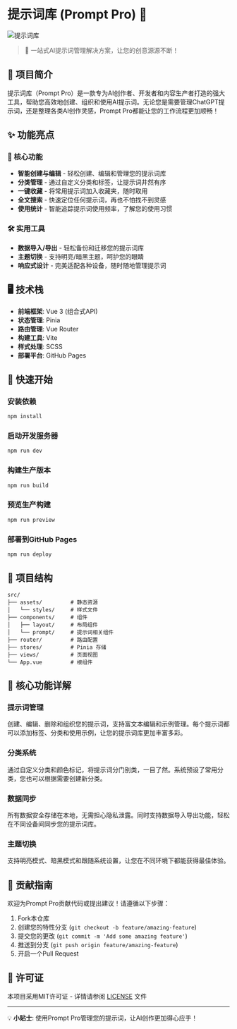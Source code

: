 


          
# 提示词库 (Prompt Pro) 🚀

![提示词库](https://img.shields.io/badge/Prompt%20Pro-1.0.0-blue)

> 🌟 一站式AI提示词管理解决方案，让您的创意源源不断！

## 📖 项目简介

提示词库（Prompt Pro）是一款专为AI创作者、开发者和内容生产者打造的强大工具，帮助您高效地创建、组织和使用AI提示词。无论您是需要管理ChatGPT提示词，还是整理各类AI创作灵感，Prompt Pro都能让您的工作流程更加顺畅！

## ✨ 功能亮点

### 🎯 核心功能
- **智能创建与编辑** - 轻松创建、编辑和管理您的提示词库
- **分类管理** - 通过自定义分类和标签，让提示词井然有序
- **一键收藏** - 将常用提示词加入收藏夹，随时取用
- **全文搜索** - 快速定位任何提示词，再也不怕找不到灵感
- **使用统计** - 智能追踪提示词使用频率，了解您的使用习惯

### 🛠️ 实用工具
- **数据导入/导出** - 轻松备份和迁移您的提示词库
- **主题切换** - 支持明亮/暗黑主题，呵护您的眼睛
- **响应式设计** - 完美适配各种设备，随时随地管理提示词

## 🖥️ 技术栈

- **前端框架**: Vue 3 (组合式API)
- **状态管理**: Pinia
- **路由管理**: Vue Router
- **构建工具**: Vite
- **样式处理**: SCSS
- **部署平台**: GitHub Pages

## 🚀 快速开始

### 安装依赖

```bash
npm install
```

### 启动开发服务器

```bash
npm run dev
```

### 构建生产版本

```bash
npm run build
```

### 预览生产构建

```bash
npm run preview
```

### 部署到GitHub Pages

```bash
npm run deploy
```

## 📂 项目结构

```
src/
├── assets/         # 静态资源
│   └── styles/     # 样式文件
├── components/     # 组件
│   ├── layout/     # 布局组件
│   └── prompt/     # 提示词相关组件
├── router/         # 路由配置
├── stores/         # Pinia 存储
├── views/          # 页面视图
└── App.vue         # 根组件
```

## 🧩 核心功能详解

### 提示词管理
创建、编辑、删除和组织您的提示词，支持富文本编辑和示例管理。每个提示词都可以添加标签、分类和使用示例，让您的提示词库更加丰富多彩。

### 分类系统
通过自定义分类和颜色标记，将提示词分门别类，一目了然。系统预设了常用分类，您也可以根据需要创建新分类。

### 数据同步
所有数据安全存储在本地，无需担心隐私泄露。同时支持数据导入导出功能，轻松在不同设备间同步您的提示词库。

### 主题切换
支持明亮模式、暗黑模式和跟随系统设置，让您在不同环境下都能获得最佳体验。

## 🤝 贡献指南

欢迎为Prompt Pro贡献代码或提出建议！请遵循以下步骤：

1. Fork本仓库
2. 创建您的特性分支 (`git checkout -b feature/amazing-feature`)
3. 提交您的更改 (`git commit -m 'Add some amazing feature'`)
4. 推送到分支 (`git push origin feature/amazing-feature`)
5. 开启一个Pull Request

## 📜 许可证

本项目采用MIT许可证 - 详情请参阅 [LICENSE](LICENSE) 文件

---

💡 **小贴士**: 使用Prompt Pro管理您的提示词，让AI创作更加得心应手！

        